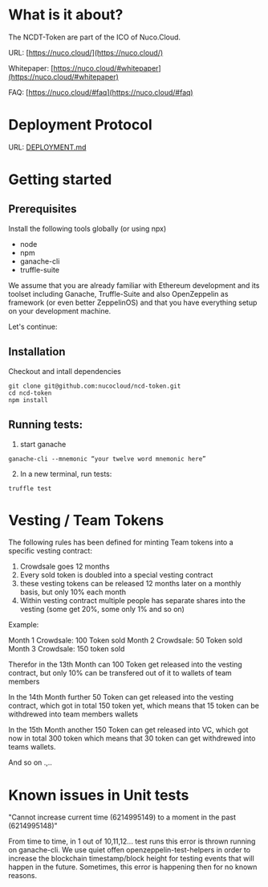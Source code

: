 
# What is it about?

The NCDT-Token are part of the ICO of Nuco.Cloud.

URL: [https://nuco.cloud/](https://nuco.cloud/)

Whitepaper: [https://nuco.cloud/#whitepaper](https://nuco.cloud/#whitepaper)

FAQ: [https://nuco.cloud/#faq](https://nuco.cloud/#faq)

# Deployment Protocol

URL: [DEPLOYMENT.md](https://github.com/itinance/ncd-token/blob/master/DEPLOYMENT.md)

# Getting started

## Prerequisites

Install the following tools globally (or using npx)
- node
- npm
- ganache-cli
- truffle-suite

We assume that you are already familiar with Ethereum development and its toolset including Ganache, Truffle-Suite and also OpenZeppelin as framework (or even better ZeppelinOS) and that you have everything setup on your development machine.

Let's continue:

## Installation

Checkout and intall dependencies

```
git clone git@github.com:nucocloud/ncd-token.git
cd ncd-token
npm install 
```

## Running tests:

1. start ganache

```
ganache-cli --mnemonic “your twelve word mnemonic here”
```

2. In a new terminal, run tests:

```
truffle test
```

# Vesting / Team Tokens


The following rules has been defined for minting Team tokens into a specific vesting contract:

1. Crowdsale goes 12 months
2. Every sold token is doubled into a special vesting contract
3. these vesting tokens can be released 12 months later on a monthly basis, but only 10% each month
4. Within vesting contract multiple people has separate shares into the vesting (some get 20%, some only 1% and so on)

Example:

Month 1 Crowdsale: 100 Token sold
Month 2 Crowdsale: 50 Token sold
Month 3 Crowdsale: 150 token sold

Therefor in the 13th Month can 100 Token get released into the vesting contract, but only 10% can be transfered out of it to wallets of team members

In the 14th Month further 50 Token can get released into the vesting contract, which got in total 150 token yet, which means that 15 token can be withdrewed into team members wallets

In the 15th Month another 150 Token can get released into VC, which got now in total 300 token which means that 30 token can get withdrewed into teams wallets.

And so on .,..


# Known issues in Unit tests

"Cannot increase current time (6214995149) to a moment in the past (6214995148)"

From time to time, in 1 out of 10,11,12... test runs this error is thrown running on ganache-cli. We use quiet offen openzeppelin-test-helpers in order to increase the blockchain timestamp/block height for testing events that will happen in the future. Sometimes, this error is happening then for no known reasons.

